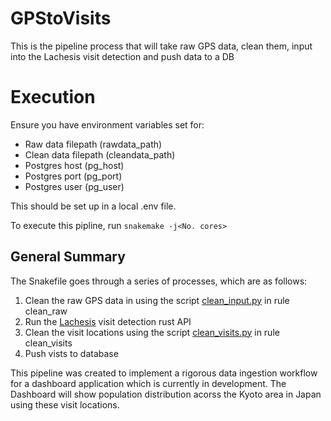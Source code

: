 # GPStoVisits
This is the pipeline process that will take raw GPS data, clean them, input into the Lachesis visit detection and push data to a DB

# Execution 
Ensure you have environment variables set for:
- Raw data filepath (rawdata_path)
- Clean data filepath (cleandata_path)
- Postgres host (pg_host)
- Postgres port (pg_port)
- Postgres user (pg_user)

This should be set up in a local .env file.  

To execute this pipline, run `snakemake -j<No. cores>`

## General Summary 
The Snakefile goes through a series of processes, which are as follows: 
1. Clean the raw GPS data in using the script [clean_input.py](clean_input.py) in rule clean_raw
2. Run the [Lachesis](https://github.com/hamishgibbs/lachesis) visit detection rust API
3. Clean the visit locations using the script [clean_visits.py](clean_visits.py) in rule clean_visits
4. Push vists to database 

This pipeline was created to implement a rigorous data ingestion workflow for a dashboard application which is currently in development. The Dashboard will show population distribution acorss the Kyoto area in Japan using these visit locations. 
